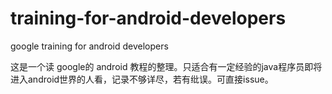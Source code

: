 # training-for-android-developers
google training for android developers

这是一个读 google的 android 教程的整理。只适合有一定经验的java程序员即将进入android世界的人看，记录不够详尽，若有纰误。可直接issue。
